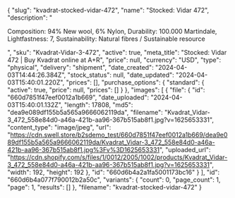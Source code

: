 {
  "slug": "kvadrat-stocked-vidar-472",
  "name": "Stocked: Vidar 472",
  "description": "<p>Composition: 94% New wool, 6% Nylon, Durability: 100.000 Martindale, Lightfastness: 7, Sustainability: Natural fibres / Sustainable resource</p>",
  "sku": "Kvadrat-Vidar-3-472",
  "active": true,
  "meta_title": "Stocked: Vidar 472 | Buy Kvadrat online at A+R",
  "price": null,
  "currency": "USD",
  "type": "physical",
  "delivery": "shipment",
  "date_created": "2024-04-03T14:44:26.384Z",
  "stock_status": null,
  "date_updated": "2024-04-03T15:40:01.220Z",
  "prices": [],
  "purchase_options": {
    "standard": {
      "active": true,
      "price": null,
      "prices": []
    }
  },
  "images": [
    {
      "file": {
        "id": "660d7851f47eef0012a1b669",
        "date_uploaded": "2024-04-03T15:40:01.132Z",
        "length": 17808,
        "md5": "dea9e089df155b5a565a9666062119da",
        "filename": "Kvadrat_Vidar-3_472_558e84d0-a46a-421b-aa96-367b515ab8f1.jpg?v=1625653331",
        "content_type": "image/jpeg",
        "url": "https://cdn.swell.store/b2sdemo_test/660d7851f47eef0012a1b669/dea9e089df155b5a565a9666062119da/Kvadrat_Vidar-3_472_558e84d0-a46a-421b-aa96-367b515ab8f1.jpg%3Fv%3D1625653331",
        "uploaded_url": "https://cdn.shopify.com/s/files/1/0012/2005/1002/products/Kvadrat_Vidar-3_472_558e84d0-a46a-421b-aa96-367b515ab8f1.jpg?v=1625653331",
        "width": 192,
        "height": 192
      },
      "id": "660d6b4a2a1fa5001173bc16"
    }
  ],
  "id": "660d6b4a077f790012b2a50c",
  "variants": {
    "count": 0,
    "page_count": 1,
    "page": 1,
    "results": []
  },
  "filename": "kvadrat-stocked-vidar-472"
}